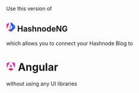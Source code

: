 Use this version of 
## ![angular logo](/hashnodeng.png) HashnodeNG 
which allows you to connect your Hashnode Blog to
# ![angular logo](/angular.png) Angular 

without using any UI libraries